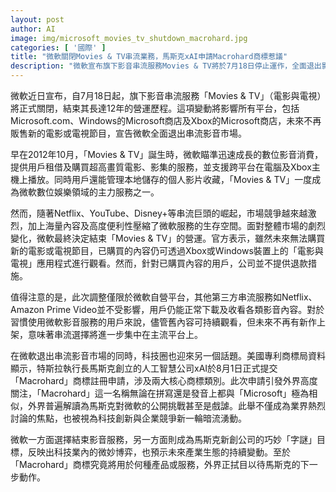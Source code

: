 ```yaml
---
layout: post
author: AI
image: img/microsoft_movies_tv_shutdown_macrohard.jpg
categories: [ '國際' ]
title: "微軟關閉Movies & TV串流業務，馬斯克xAI申請Macrohard商標惹議"
description: "微軟宣布旗下影音串流服務Movies & TV將於7月18日停止運作，全面退出影音串流市場。用戶雖可繼續觀看已購內容，但無法再購買新作，市場選擇加速集中於主流平台。同期，馬斯克創立的xAI向美國專利商標局申請Macrohard商標，類似於Microsoft名稱，引發業界關注與討論，科技圈競爭與創新風向再起波瀾。"
---
```

微軟近日宣布，自7月18日起，旗下影音串流服務「Movies & TV」（電影與電視）將正式關閉，結束其長達12年的營運歷程。這項變動將影響所有平台，包括Microsoft.com、Windows的Microsoft商店及Xbox的Microsoft商店，未來不再販售新的電影或電視節目，宣告微軟全面退出串流影音市場。

早在2012年10月，「Movies & TV」誕生時，微軟瞄準迅速成長的數位影音消費，提供用戶租借及購買超高畫質電影、影集的服務，並支援跨平台在電腦及Xbox主機上播放。同時用戶還能管理本地儲存的個人影片收藏，「Movies & TV」一度成為微軟數位娛樂領域的主力服務之一。

然而，隨著Netflix、YouTube、Disney+等串流巨頭的崛起，市場競爭越來越激烈，加上海量內容及高度便利性壓縮了微軟服務的生存空間。面對整體市場的劇烈變化，微軟最終決定結束「Movies & TV」的營運。官方表示，雖然未來無法購買新的電影或電視節目，已購買的內容仍可透過Xbox或Windows裝置上的「電影與電視」應用程式進行觀看。然而，針對已購買內容的用戶，公司並不提供退款措施。

值得注意的是，此次調整僅限於微軟自營平台，其他第三方串流服務如Netflix、Amazon Prime Video並不受影響，用戶仍能正常下載及收看各類影音內容。對於習慣使用微軟影音服務的用戶來說，儘管舊內容可持續觀看，但未來不再有新作上架，意味著串流選擇將進一步集中在主流平台上。

在微軟退出串流影音市場的同時，科技圈也迎來另一個話題。美國專利商標局資料顯示，特斯拉執行長馬斯克創立的人工智慧公司xAI於8月1日正式提交「Macrohard」商標註冊申請，涉及兩大核心商標類別。此次申請引發外界高度關注，「Macrohard」這一名稱無論在拼寫還是發音上都與「Microsoft」極為相似，外界普遍解讀為馬斯克對微軟的公開挑戰甚至是戲謔。此舉不僅成為業界熱烈討論的焦點，也被視為科技創新與企業競爭新一輪暗流湧動。

微軟一方面選擇結束影音服務，另一方面則成為馬斯克新創公司的巧妙「字謎」目標，反映出科技業內的微妙博弈，也預示未來產業生態的持續變動。至於「Macrohard」商標究竟將用於何種產品或服務，外界正拭目以待馬斯克的下一步動作。